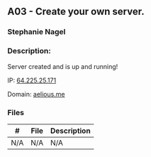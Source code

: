 ## A03 - Create your own server.
### Stephanie Nagel
### Description:

Server created and is up and running! 

IP: [64.225.25.171](http://64.225.25.171/)

Domain: [aelious.me](http://aelious.me/)

### Files

|   #   | File            | Description                                        |
| :---: | --------------- | -------------------------------------------------- |
|  N/A    |    N/A       |      N/A        |
